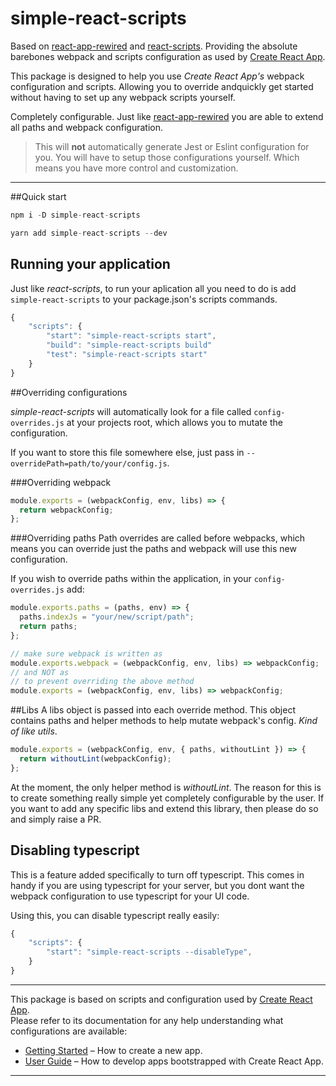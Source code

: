 # simple-react-scripts

Based on [react-app-rewired](https://github.com/timarney/react-app-rewired) and [react-scripts](https://github.com/facebook/create-react-app/tree/master/packages/react-scripts). Providing the absolute barebones webpack and scripts configuration as used by [Create React App](https://github.com/facebook/create-react-app/).

This package is designed to help you use _Create React App's_ webpack configuration and scripts. Allowing you to override andquickly get started without having to set up any webpack scripts yourself.

Completely configurable. Just like [react-app-rewired](https://github.com/timarney/react-app-rewired) you are able to extend all paths and webpack configuration.

> This will **not** automatically generate Jest or Eslint configuration for you. You will have to setup those configurations yourself. Which means you have more control and customization.

---

##Quick start

```js
npm i -D simple-react-scripts

yarn add simple-react-scripts --dev
```

## Running your application

Just like _react-scripts_, to run your aplication all you need to do is add `simple-react-scripts` to your package.json's scripts commands.

```js
{
    "scripts": {
        "start": "simple-react-scripts start",
        "build": "simple-react-scripts build"
        "test": "simple-react-scripts start"
    }
}
```

##Overriding configurations

_simple-react-scripts_ will automatically look for a file called `config-overrides.js` at your projects root, which allows you to mutate the configuration.

If you want to store this file somewhere else, just pass in `--overridePath=path/to/your/config.js`.

###Overriding webpack

```js
module.exports = (webpackConfig, env, libs) => {
  return webpackConfig;
};
```

###Overriding paths
Path overrides are called before webpacks, which means you can override just the paths and webpack will use this new configuration.

If you wish to override paths within the application, in your `config-overrides.js` add:

```js
module.exports.paths = (paths, env) => {
  paths.indexJs = "your/new/script/path";
  return paths;
};

// make sure webpack is written as
module.exports.webpack = (webpackConfig, env, libs) => webpackConfig;
// and NOT as
// to prevent overriding the above method
module.exports = (webpackConfig, env, libs) => webpackConfig;
```

##Libs
A libs object is passed into each override method. This object contains paths and helper methods to help mutate webpack's config. _Kind of like utils_.

```js
module.exports = (webpackConfig, env, { paths, withoutLint }) => {
  return withoutLint(webpackConfig);
};
```

At the moment, the only helper method is _withoutLint_. The reason for this is to create something really simple yet completely configurable by the user.
If you want to add any specific libs and extend this library, then please do so and simply raise a PR.

## Disabling typescript

This is a feature added specifically to turn off typescript. This comes in handy if you are using typescript for your server, but you dont want the webpack configuration to use typescript for your UI code.

Using this, you can disable typescript really easily:

```js
{
    "scripts": {
        "start": "simple-react-scripts --disableType",
    }
}
```

---

This package is based on scripts and configuration used by [Create React App](https://github.com/facebook/create-react-app).<br>
Please refer to its documentation for any help understanding what configurations are available:

- [Getting Started](https://github.com/facebook/create-react-app/blob/master/README.md#getting-started) – How to create a new app.
- [User Guide](https://github.com/facebook/create-react-app/blob/master/packages/react-scripts/template/README.md) – How to develop apps bootstrapped with Create React App.

---
